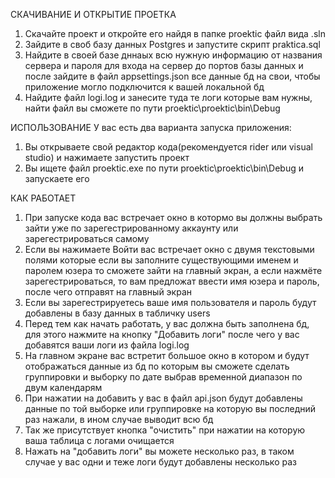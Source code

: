 СКАЧИВАНИЕ И ОТКРЫТИЕ ПРОЕТКА
1. Скачайте проект и откройте его найдя в папке proektic файл вида .sln
2. Зайдите в своб базу данных Postgres и запустите скрипт praktica.sql
3. Найдите в своей базе дннаых всю нужную информацию от названия сервера и пароля для входа на сервер до портов базы данных и после зайдите в файл appsettings.json все данные бд на свои, чтобы приложение могло подключится к вашей локальной бд
4. Найдите файл logi.log и занесите туда те логи которые вам нужны, найти файл вы сможете по пути proektic\proektic\bin\Debug

ИСПОЛЬЗОВАНИЕ
У вас есть два варианта запуска приложения:
1. Вы открываете свой редактор кода(рекомендуется rider или visual studio) и нажимаете запустить проект
2. Вы ищете файл proektic.exe по пути proektic\proektic\bin\Debug и запускаете его

КАК РАБОТАЕТ
1. При запуске кода вас встречает окно в котормо вы должны выбрать зайти уже по зарегестрированному аккаунту или зарегестрироваться самому
2. Если вы нажимаете Войти вас встречает окно с двумя текстовыми полями которые если вы заполните существующими именем и паролем юзера то сможете зайти на главный экран, а если нажмёте зарегестрироваться, то вам предложат ввести имя юзера и пароль, после чего отправят на главный экран
3. Если вы зарегестрируетесь ваше имя пользователя и пароль будут добавлены в базу данных в табличку users
4. Перед тем как начать работать, у вас должна быть заполнена бд, для этого нажмите на кнопку "Добавить логи" после чего у вас добавятся ваши логи из файла logi.log
5. На главном экране вас встретит большое окно в котором и будут отображаться данные из бд по которым вы сможете сделать группировки и выборку по дате выбрав временной диапазон по двум календарям
6. При нажатии на добавить у вас в файл api.json будут добавлены данные по той выборке или группировке на которую вы последний раз нажали, в ином случае выводит всю бд
7. Так же присутствует кнопка "очистить" при нажатии на которую ваша таблица с логами очищается
8. Нажать на "добавить логи" вы можете несколько раз, в таком случае у вас одни и теже логи будут добавлены несколько раз
